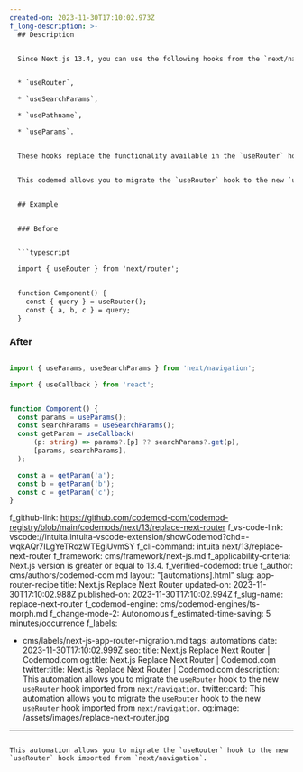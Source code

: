 ```yaml
---
created-on: 2023-11-30T17:10:02.973Z
f_long-description: >-
  ## Description


  Since Next.js 13.4, you can use the following hooks from the `next/navigation` module:


  * `useRouter`,

  * `useSearchParams`,

  * `usePathname`,

  * `useParams`.


  These hooks replace the functionality available in the `useRouter` hook in the `next/hook` module, however, the behavior is distinct.


  This codemod allows you to migrate the `useRouter` hook to the new `useRouter` hook imported from `next/navigation`. This includes all usages of the `useRouter` hook which may be replaced with `useSearchParams` and `usePathname`.


  ## Example


  ### Before


  ```typescript

  import { useRouter } from 'next/router';


  function Component() {
  	const { query } = useRouter();
  	const { a, b, c } = query;
  }

  ```


  ### After


  ```typescript

  import { useParams, useSearchParams } from 'next/navigation';

  import { useCallback } from 'react';


  function Component() {
  	const params = useParams();
  	const searchParams = useSearchParams();
  	const getParam = useCallback(
  		(p: string) => params?.[p] ?? searchParams?.get(p),
  		[params, searchParams],
  	);

  	const a = getParam('a');
  	const b = getParam('b');
  	const c = getParam('c');
  }

  ```
f_github-link: https://github.com/codemod-com/codemod-registry/blob/main/codemods/next/13/replace-next-router
f_vs-code-link: vscode://intuita.intuita-vscode-extension/showCodemod?chd=-wqkAQr7ILgYeTRozWTEgiUvmSY
f_cli-command: intuita next/13/replace-next-router
f_framework: cms/framework/next-js.md
f_applicability-criteria: Next.js version is greater or equal to 13.4.
f_verified-codemod: true
f_author: cms/authors/codemod-com.md
layout: "[automations].html"
slug: app-router-recipe
title: Next.js Replace Next Router
updated-on: 2023-11-30T17:10:02.988Z
published-on: 2023-11-30T17:10:02.994Z
f_slug-name: replace-next-router
f_codemod-engine: cms/codemod-engines/ts-morph.md
f_change-mode-2: Autonomous
f_estimated-time-saving: 5 minutes/occurrence
f_labels:
  - cms/labels/next-js-app-router-migration.md
tags: automations
date: 2023-11-30T17:10:02.999Z
seo:
  title: Next.js Replace Next Router | Codemod.com
  og:title: Next.js Replace Next Router | Codemod.com
  twitter:title: Next.js Replace Next Router | Codemod.com
  description: This automation allows you to migrate the `useRouter` hook to the new
    `useRouter` hook imported from `next/navigation`.
  twitter:card: This automation allows you to migrate the `useRouter` hook to the new
    `useRouter` hook imported from `next/navigation`.
  og:image: /assets/images/replace-next-router.jpg
---
```

This automation allows you to migrate the `useRouter` hook to the new `useRouter` hook imported from `next/navigation`.